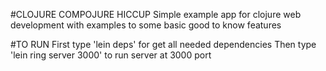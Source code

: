 #CLOJURE COMPOJURE HICCUP
	Simple example app for clojure web development with examples to some basic good to know features

#TO RUN
  First type 'lein deps' for get all needed dependencies
  Then type 'lein ring server 3000' to run server at 3000 port
